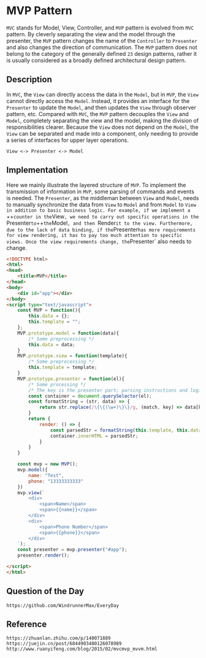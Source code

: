 # MVP Pattern
`MVC` stands for Model, View, Controller, and `MVP` pattern is evolved from `MVC` pattern. By cleverly separating the view and the model through the presenter, the `MVP` pattern changes the name of the `Controller` to `Presenter` and also changes the direction of communication. The `MVP` pattern does not belong to the category of the generally defined `23` design patterns, rather it is usually considered as a broadly defined architectural design pattern.

## Description
In `MVC`, the `View` can directly access the data in the `Model`, but in `MVP`, the `View` cannot directly access the `Model`. Instead, it provides an interface for the `Presenter` to update the `Model`, and then updates the `View` through observer pattern, etc. Compared with `MVC`, the `MVP` pattern decouples the `View` and `Model`, completely separating the view and the model, making the division of responsibilities clearer. Because the `View` does not depend on the `Model`, the `View` can be separated and made into a component, only needing to provide a series of interfaces for upper layer operations.

```
View <-> Presenter <-> Model
```

## Implementation
Here we mainly illustrate the layered structure of `MVP`. To implement the transmission of information in `MVP`, some parsing of commands and events is needed. The `Presenter`, as the middleman between `View` and `Model`, needs to manually synchronize the data from `View` to `Model` and from `Model` to `View in addition to basic business logic. For example, if we implement a `++` counter in the `View`, we need to carry out specific operations in the `Presenter` to `++` the `Model`, and then `Render` it to the view. Furthermore, due to the lack of data binding, if the `Presenter` has more requirements for view rendering, it has to pay too much attention to specific views. Once the view requirements change, the `Presenter` also needs to change.

```html
<!DOCTYPE html>
<html>
<head>
    <title>MVP</title>
</head>
<body>
    <div id="app"></div>
</body>
<script type="text/javascript">
    const MVP = function(){
        this.data = {};
        this.template = "";
    };
    MVP.prototype.model = function(data){
        /* Some preprocessing */
        this.data = data;
    }
    MVP.prototype.view = function(template){
        /* Some preprocessing */
        this.template = template;
    }
    MVP.prototype.presenter = function(el){
        /* Some processing */
        /* The key is the presenter part; parsing instructions and logic all need to be implemented here */
        const container = document.querySelector(el);
        const formatString = (str, data) => {
            return str.replace(/\{\{(\w+)\}\}/g, (match, key) => data[key] === void 0 ? "" : data[key]);
        }
        return {
            render: () => {
                const parsedStr = formatString(this.template, this.data);
                container.innerHTML = parsedStr;
            }
        }
    }

    const mvp = new MVP();
    mvp.model({
        name: "Test",
        phone: "13333333333"
    })
    mvp.view(`
        <div>
            <span>Name</span>
            <span>{{name}}</span>
        </div>
        <div>
            <span>Phone Number</span>
            <span>{{phone}}</span>
        </div>
    `);
    const presenter = mvp.presenter("#app");
    presenter.render();

</script>
</html>
```

## Question of the Day
```
https://github.com/WindrunnerMax/EveryDay
```

## Reference

```
https://zhuanlan.zhihu.com/p/140071889
https://juejin.cn/post/6844903480126078989
http://www.ruanyifeng.com/blog/2015/02/mvcmvp_mvvm.html
```